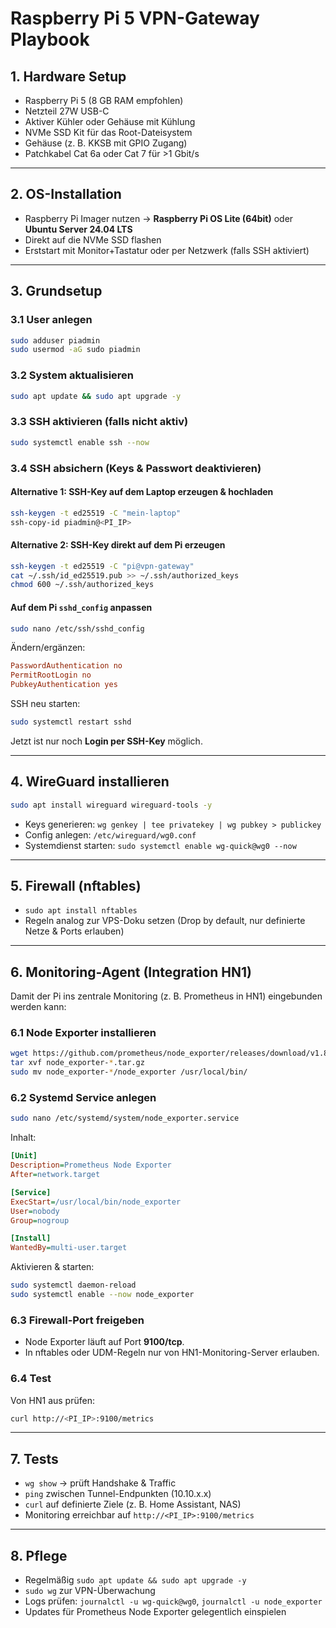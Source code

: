 # Raspberry Pi 5 VPN-Gateway Playbook

## 1. Hardware Setup
- Raspberry Pi 5 (8 GB RAM empfohlen)
- Netzteil 27W USB-C
- Aktiver Kühler oder Gehäuse mit Kühlung
- NVMe SSD Kit für das Root-Dateisystem
- Gehäuse (z. B. KKSB mit GPIO Zugang)
- Patchkabel Cat 6a oder Cat 7 für >1 Gbit/s

---

## 2. OS-Installation
- Raspberry Pi Imager nutzen → **Raspberry Pi OS Lite (64bit)** oder **Ubuntu Server 24.04 LTS**
- Direkt auf die NVMe SSD flashen
- Erststart mit Monitor+Tastatur oder per Netzwerk (falls SSH aktiviert)

---

## 3. Grundsetup

### 3.1 User anlegen
```bash
sudo adduser piadmin
sudo usermod -aG sudo piadmin
```

### 3.2 System aktualisieren
```bash
sudo apt update && sudo apt upgrade -y
```

### 3.3 SSH aktivieren (falls nicht aktiv)
```bash
sudo systemctl enable ssh --now
```

### 3.4 SSH absichern (Keys & Passwort deaktivieren)

#### Alternative 1: SSH-Key auf dem Laptop erzeugen & hochladen
```bash
ssh-keygen -t ed25519 -C "mein-laptop"
ssh-copy-id piadmin@<PI_IP>
```

#### Alternative 2: SSH-Key direkt auf dem Pi erzeugen
```bash
ssh-keygen -t ed25519 -C "pi@vpn-gateway"
cat ~/.ssh/id_ed25519.pub >> ~/.ssh/authorized_keys
chmod 600 ~/.ssh/authorized_keys
```

#### Auf dem Pi `sshd_config` anpassen
```bash
sudo nano /etc/ssh/sshd_config
```
Ändern/ergänzen:
```ini
PasswordAuthentication no
PermitRootLogin no
PubkeyAuthentication yes
```

SSH neu starten:
```bash
sudo systemctl restart sshd
```

Jetzt ist nur noch **Login per SSH-Key** möglich.

---

## 4. WireGuard installieren
```bash
sudo apt install wireguard wireguard-tools -y
```

- Keys generieren: `wg genkey | tee privatekey | wg pubkey > publickey`
- Config anlegen: `/etc/wireguard/wg0.conf`
- Systemdienst starten: `sudo systemctl enable wg-quick@wg0 --now`

---

## 5. Firewall (nftables)
- `sudo apt install nftables`
- Regeln analog zur VPS-Doku setzen (Drop by default, nur definierte Netze & Ports erlauben)

---

## 6. Monitoring-Agent (Integration HN1)

Damit der Pi ins zentrale Monitoring (z. B. Prometheus in HN1) eingebunden werden kann:

### 6.1 Node Exporter installieren
```bash
wget https://github.com/prometheus/node_exporter/releases/download/v1.8.1/node_exporter-1.8.1.linux-arm64.tar.gz
tar xvf node_exporter-*.tar.gz
sudo mv node_exporter-*/node_exporter /usr/local/bin/
```

### 6.2 Systemd Service anlegen
```bash
sudo nano /etc/systemd/system/node_exporter.service
```
Inhalt:
```ini
[Unit]
Description=Prometheus Node Exporter
After=network.target

[Service]
ExecStart=/usr/local/bin/node_exporter
User=nobody
Group=nogroup

[Install]
WantedBy=multi-user.target
```

Aktivieren & starten:
```bash
sudo systemctl daemon-reload
sudo systemctl enable --now node_exporter
```

### 6.3 Firewall-Port freigeben
- Node Exporter läuft auf Port **9100/tcp**.
- In nftables oder UDM-Regeln nur von HN1-Monitoring-Server erlauben.

### 6.4 Test
Von HN1 aus prüfen:
```bash
curl http://<PI_IP>:9100/metrics
```

---

## 7. Tests
- `wg show` → prüft Handshake & Traffic
- `ping` zwischen Tunnel-Endpunkten (10.10.x.x)
- `curl` auf definierte Ziele (z. B. Home Assistant, NAS)
- Monitoring erreichbar auf `http://<PI_IP>:9100/metrics`

---

## 8. Pflege
- Regelmäßig `sudo apt update && sudo apt upgrade -y`
- `sudo wg` zur VPN-Überwachung
- Logs prüfen: `journalctl -u wg-quick@wg0`, `journalctl -u node_exporter`
- Updates für Prometheus Node Exporter gelegentlich einspielen

